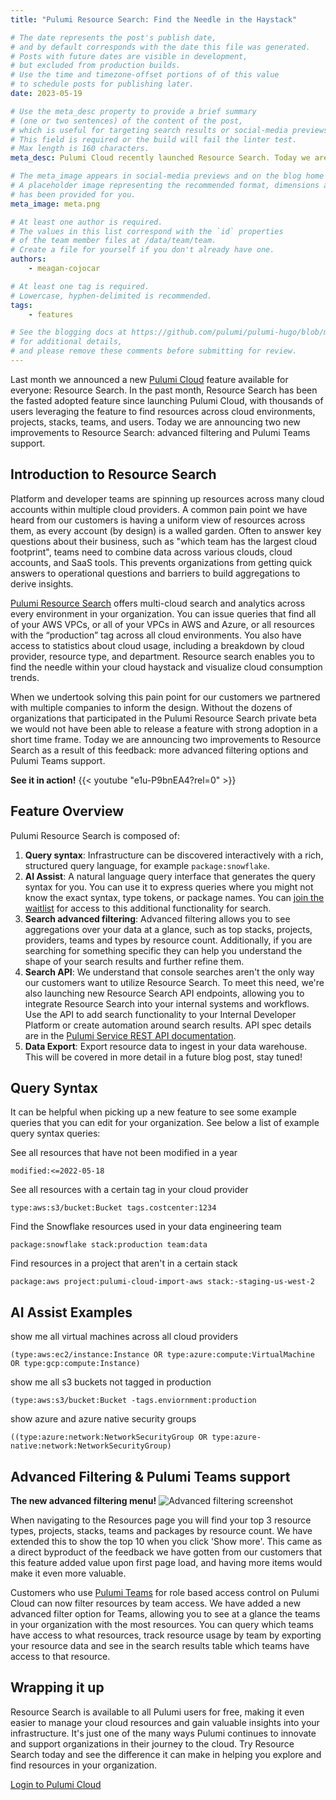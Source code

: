 ```yaml
---
title: "Pulumi Resource Search: Find the Needle in the Haystack"

# The date represents the post's publish date,
# and by default corresponds with the date this file was generated.
# Posts with future dates are visible in development,
# but excluded from production builds.
# Use the time and timezone-offset portions of of this value
# to schedule posts for publishing later.
date: 2023-05-19

# Use the meta_desc property to provide a brief summary
# (one or two sentences) of the content of the post,
# which is useful for targeting search results or social-media previews.
# This field is required or the build will fail the linter test.
# Max length is 160 characters.
meta_desc: Pulumi Cloud recently launched Resource Search. Today we are announcing two new improvements to the feature- advanced filtering and Pulumi Teams support. 

# The meta_image appears in social-media previews and on the blog home page.
# A placeholder image representing the recommended format, dimensions and aspect ratio
# has been provided for you.
meta_image: meta.png

# At least one author is required.
# The values in this list correspond with the `id` properties
# of the team member files at /data/team/team.
# Create a file for yourself if you don't already have one.
authors:
    - meagan-cojocar

# At least one tag is required.
# Lowercase, hyphen-delimited is recommended.
tags:
    - features

# See the blogging docs at https://github.com/pulumi/pulumi-hugo/blob/master/BLOGGING.md.
# for additional details,
# and please remove these comments before submitting for review.
---
```


Last month we announced a new [Pulumi Cloud](/product/pulumi-cloud/) feature available for everyone: Resource Search. In the past month, Resource Search has been the fasted adopted feature since launching Pulumi Cloud, with thousands of users leveraging the feature to find resources across cloud environments, projects, stacks, teams, and users. Today we are announcing two new improvements to Resource Search: advanced filtering and Pulumi Teams support.

<!--more-->
## Introduction to Resource Search

Platform and developer teams are spinning up resources across many cloud accounts within multiple cloud providers. A common pain point we have heard from our customers is having a uniform view of resources across them, as every account (by design) is a walled garden. Often to answer key questions about their business, such as "which team has the largest cloud footprint", teams need to combine data across various clouds, cloud accounts, and SaaS tools. This prevents organizations from getting quick answers to operational questions and barriers to build aggregations to derive insights.

[Pulumi Resource Search](/docs/pulumi-cloud/insights/search) offers multi-cloud search and analytics across every environment in your organization. You can issue queries that find all of your AWS VPCs, or all of your VPCs in AWS and Azure, or all resources with the “production” tag across all cloud environments. You also have access to statistics about cloud usage, including a breakdown by cloud provider, resource type, and department. Resource search enables you to find the needle within your cloud haystack and visualize cloud consumption trends.

When we undertook solving this pain point for our customers we partnered with multiple companies to inform the design. Without the dozens of organizations that participated in the Pulumi Resource Search private beta we would not have been able to release a feature with strong adoption in a short time frame. Today we are announcing two improvements to Resource Search as a result of this feedback: more advanced filtering options and Pulumi Teams support.

**See it in action!**
{{< youtube "e1u-P9bnEA4?rel=0" >}}

## Feature Overview

Pulumi Resource Search is composed of:

1. **Query syntax**: Infrastructure can be discovered interactively with a rich, structured query language, for example `package:snowflake`.
2. **AI Assist**: A natural language query interface that generates the query syntax for you. You can use it to express queries where you might not know the exact syntax, type tokens, or package names. You can [join the waitlist](https://www.pulumi.com/product/private-previews/#preview-assist) for access to this additional functionality for search.
3. **Search advanced filtering**: Advanced filtering allows you to see aggregations over your data at a glance, such as top stacks, projects, providers, teams and types by resource count. Additionally, if you are searching for something specific they can help you understand the shape of your search results and further refine them.
4. **Search API**: We understand that console searches aren't the only way our customers want to utilize Resource Search. To meet this need, we're also launching new Resource Search API endpoints, allowing you to integrate Resource Search into your internal systems and workflows. Use the API to add search functionality to your Internal Developer Platform or create automation around search results. API spec details are in the [Pulumi Service REST API documentation](/docs/pulumi-cloud/cloud-rest-api/#resource-search).
5. **Data Export**: Export resource data to ingest in your data warehouse. This will be covered in more detail in a future blog post, stay tuned!

## Query Syntax

It can be helpful when picking up a new feature to see some example queries that you can edit for your organization. See below a list of example query syntax queries:

See all resources that have not been modified in a year

```modified:<=2022-05-18```

See all resources with a certain tag in your cloud provider

```type:aws:s3/bucket:Bucket tags.costcenter:1234```

Find the Snowflake resources used in your data engineering team

```package:snowflake stack:production team:data```

Find resources in a project that aren't in a certain stack

```package:aws project:pulumi-cloud-import-aws stack:-staging-us-west-2```

## AI Assist Examples

show me all virtual machines across all cloud providers

```(type:aws:ec2/instance:Instance OR type:azure:compute:VirtualMachine OR type:gcp:compute:Instance)```

show me all s3 buckets not tagged in production

```(type:aws:s3/bucket:Bucket -tags.enviornment:production```

show azure and azure native security groups

```((type:azure:network:NetworkSecurityGroup OR type:azure-native:network:NetworkSecurityGroup)```

## Advanced Filtering & Pulumi Teams support

**The new advanced filtering menu!**
![Advanced filtering screenshot](data.png)

When navigating to the Resources page you will find your top 3 resource types, projects, stacks, teams and packages by resource count. We have extended this to show the top 10 when you click 'Show more'. This came as a direct byproduct of the feedback we have gotten from our customers that this feature added value upon first page load, and having more items would make it even more valuable.

Customers who use [Pulumi Teams](/docs/pulumi-cloud/access-management/teams) for role based access control on Pulumi Cloud can now filter resources by team access. We have added a new advanced filter option for Teams, allowing you to see at a glance the teams in your organization with the most resources. You can query which teams have access to what resources, track resource usage by team by exporting your resource data and see in the search results table which teams have access to that resource.

## Wrapping it up

Resource Search is available to all Pulumi users for free, making it even easier to manage your cloud resources and gain valuable insights into your infrastructure. It's just one of the many ways Pulumi continues to innovate and support organizations in their journey to the cloud. Try Resource Search today and see the difference it can make in helping you explore and find resources in your organization.

[Login to Pulumi Cloud](https://app.pulumi.com)
